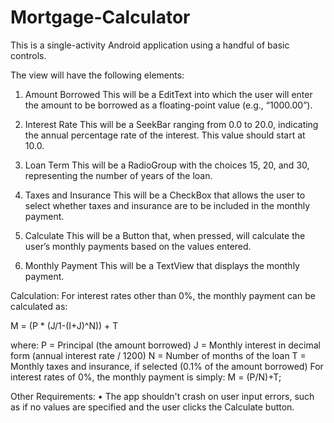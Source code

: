 # Mortgage-Calculator

This is a single-activity Android application using a handful of basic controls. 

The view will have the following elements:
1) Amount Borrowed
This will be a EditText into which the user will enter the amount to be borrowed as a floating-point value (e.g., “1000.00”).

2) Interest Rate
This will be a SeekBar ranging from 0.0 to 20.0, indicating the annual percentage rate of the interest. This value
should start at 10.0.

3) Loan Term
This will be a RadioGroup with the choices 15, 20, and 30, representing the number of years of the loan.

4) Taxes and Insurance
This will be a CheckBox that allows the user to select whether taxes and insurance are to be included in the
monthly payment.

5) Calculate
This will be a Button that, when pressed, will calculate the user’s monthly payments based on the values entered.

6) Monthly Payment
This will be a TextView that displays the monthly payment.

Calculation:
For interest rates other than 0%, the monthly payment can be calculated as:

M = (P * (J/1-(I+J)^N)) + T

where:
P = Principal (the amount borrowed)
J = Monthly interest in decimal form (annual interest rate / 1200) 
N = Number of months of the loan
T = Monthly taxes and insurance, if selected (0.1% of the amount borrowed) For interest rates of 0%, the
monthly payment is simply:
M = (P/N)+T;

Other Requirements:
• The app shouldn't crash on user input errors, such as if no values are specified and the user clicks
the Calculate button.

















